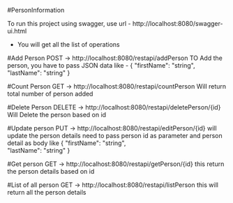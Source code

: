 #PersonInformation

To run this project using swagger, use url - http://localhost:8080/swagger-ui.html
- You will get all the list of operations 

#Add Person
POST -> http://localhost:8080/restapi/addPerson
TO Add the person, you have to pass JSON  data like -
	{
	  "firstName": "string",
	  "lastName": "string"
	}
	
#Count Person
GET  -> http://localhost:8080/restapi/countPerson
Will return total number of person added


#Delete Person
DELETE  -> http://localhost:8080/restapi/deletePerson/{id}
Will Delete the person based on id

#Update person
PUT -> http://localhost:8080/restapi/editPerson/{id}
will update the person details 
need to pass person id as parameter 
and person detail as body like
{
  "firstName": "string",   
  "lastName": "string"
}

#Get person
GET -> http://localhost:8080/restapi/getPerson/{id}
this return the person details based on id

#List of all person
GET -> http://localhost:8080/restapi/listPerson	
this will return all the person details 




